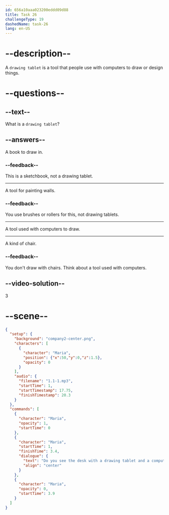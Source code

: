 ```yaml
---
id: 656a10aaa023200eddd09d88
title: Task 26
challengeType: 19
dashedName: task-26
lang: en-US
---
```


<!--
AUDIO REFERENCE:
Maria: Do you see the desk with a drawing tablet and a computer?
-->

# --description--

A `drawing tablet` is a tool that people use with computers to draw or design things.

# --questions--

## --text--

What is a `drawing tablet`?

## --answers--

A book to draw in.

### --feedback--

This is a sketchbook, not a drawing tablet.

---

A tool for painting walls.

### --feedback--

You use brushes or rollers for this, not drawing tablets.

---

A tool used with computers to draw.

---

A kind of chair.

### --feedback--

You don't draw with chairs. Think about a tool used with computers.

## --video-solution--

3

# --scene--

```json
{
  "setup": {
    "background": "company2-center.png",
    "characters": [
      {
        "character": "Maria",
        "position": {"x":50,"y":0,"z":1.5},
        "opacity": 0
      }
    ],
    "audio": {
      "filename": "1.1-1.mp3",
      "startTime": 1,
      "startTimestamp": 17.75,
      "finishTimestamp": 20.3
    }
  },
  "commands": [
    {
      "character": "Maria",
      "opacity": 1,
      "startTime": 0
    },
    {
      "character": "Maria",
      "startTime": 1,
      "finishTime": 3.4,
      "dialogue": {
        "text": "Do you see the desk with a drawing tablet and a computer?",
        "align": "center"
      }
    },
    {
      "character": "Maria",
      "opacity": 0,
      "startTime": 3.9
    }
  ]
}
```
